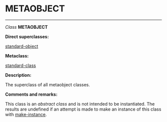 METAOBJECT
==========

------------------------------------------------------------------------

*Class* **METAOBJECT**

**Direct superclasses:**

[]()[standard-object](class-standard-object.md)

**Metaclass:**

[standard-class](class-standard-class.md)

**Description:**

The superclass of all metaobject classes.

**Comments and remarks:**

This class is an *abstract class* and is not intended to be instantiated. The results are undefined if an attempt is made to make an instance of this class with [make-instance](make-instance.md).
